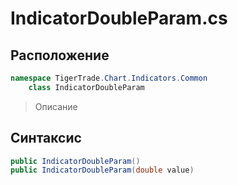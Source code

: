 
# IndicatorDoubleParam.cs
## Расположение
```csharp
namespace TigerTrade.Chart.Indicators.Common  
    class IndicatorDoubleParam
```

> Описание

## Синтаксис
```csharp
public IndicatorDoubleParam()
public IndicatorDoubleParam(double value)
```

